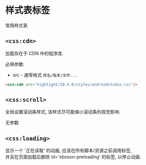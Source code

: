 # 样式表标签

常用样式表


## `<css:cdn>`

加载存在于 CDN 中的程序库.

必填参数:

* src - 通常格式 `库名/版本/文件...`
 
```html
<css:cdn src="highlight/10.4.0/styles/androidstudio.css"/>
```

## `<css:scroll>`

全局设置滚动条样式, 该样式尽可能缩小滚动条的视觉影响.

无参数


## `<css:loading>`

显示一个 '正在读取' 的动画, 应该在所有脚本/资源之前调用标签,  
并且在页面加载后删除 id='xboson-preloading' 的标签, 以停止动画.